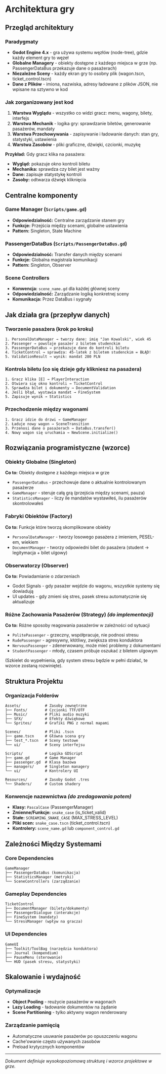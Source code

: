# Architektura gry

## Przegląd architektury

### Paradygmaty

- **Godot Engine 4.x** - gra używa systemu węzłów (node-tree), gdzie każdy element gry to węzeł
- **Globalne Managery** - obiekty dostępne z każdego miejsca w grze (np. PassengerDataBus przekazuje dane o pasażerach)
- **Niezależne Sceny** - każdy ekran gry to osobny plik (wagon.tscn, ticket_control.tscn)
- **Dane z Plików** - imiona, nazwiska, adresy ładowane z plików JSON, nie wpisane na sztywno w kod

### Jak zorganizowany jest kod

1. **Warstwa Wyglądu** - wszystko co widzi gracz: menu, wagony, bilety, interfejs
2. **Warstwa Mechanik** - logika gry: sprawdzanie biletów, generowanie pasażerów, mandaty
3. **Warstwa Przechowywania** - zapisywanie i ładowanie danych: stan gry, statystyki, ustawienia
4. **Warstwa Zasobów** - pliki graficzne, dźwięki, czcionki, muzykę

**Przykład:** Gdy gracz klika na pasażera:

- **Wygląd:** pokazuje okno kontroli biletu
- **Mechanika:** sprawdza czy bilet jest ważny
- **Dane:** zapisuje statystykę kontroli
- **Zasoby:** odtwarza dźwięk kliknięcia

## Centralne komponenty

### Game Manager (`Scripts/game.gd`)

- **Odpowiedzialność:** Centralne zarządzanie stanem gry
- **Funkcje:** Przejścia między scenami, globalne ustawienia
- **Pattern:** Singleton, State Machine

### PassengerDataBus (`Scripts/PassengerDataBus.gd`)  

- **Odpowiedzialność:** Transfer danych między scenami
- **Funkcje:** Globalna magistrala komunikacji
- **Pattern:** Singleton, Observer

### Scene Controllers

- **Konwencja:** `scene_name.gd` dla każdej głównej sceny
- **Odpowiedzialność:** Zarządzanie logiką konkretnej sceny
- **Komunikacja:** Przez DataBus i sygnały

## Jak działa gra (przepływ danych)

### Tworzenie pasażera (krok po kroku)

```text
1. PersonalDataManager → tworzy dane: imię "Jan Kowalski", wiek 45
2. Passenger → powstaje pasażer z biletem studenckim 
3. PassengerDataBus → przekazuje dane do kontroli biletu
4. TicketControl → sprawdza: 45-latek z biletem studenckim = BŁĄD!
5. ValidationResult → wynik: mandat 280 PLN
```

### Kontrola biletu (co się dzieje gdy klikniesz na pasażera)

```text
1. Gracz klika [E] → PlayerInteraction
2. Otwiera się okno kontroli → TicketControl  
3. Sprawdza bilet i dokumenty → DocumentValidation
4. Jeśli błąd, wystawia mandat → FineSystem
5. Zapisuje wynik → Statistics
```

### Przechodzenie między wagonami

```text
1. Gracz idzie do drzwi → GameManager
2. Ładuje nowy wagon → SceneTransition  
3. Przenosi dane o pasażerach → DataBus.transfer()
4. Nowy wagon się uruchamia → NewScene.initialize()
```

## Rozwiązania programistyczne (wzorce)

### Obiekty Globalne (Singleton)

**Co to:** Obiekty dostępne z każdego miejsca w grze

- `PassengerDataBus` - przechowuje dane o aktualnie kontrolowanym pasażerze
- `GameManager` - steruje całą grą (przejścia między scenami, pauza)
- `StatisticsManager` - liczy ile mandatów wystawiłeś, ilu pasażerów skontrolowałeś

### Fabryki Obiektów (Factory)

**Co to:** Funkcje które tworzą skomplikowane obiekty

- `PersonalDataManager` - tworzy losowego pasażera z imieniem, PESEL-em, wiekiem
- `DocumentManager` - tworzy odpowiedni bilet do pasażera (student → legitymacja + bilet ulgowy)

### Obserwatorzy (Observer)  

**Co to:** Powiadamianie o zdarzeniach

- Godot Signals - gdy pasażer wejdzie do wagonu, wszystkie systemy się dowiadują
- UI updates - gdy zmieni się stres, pasek stresu automatycznie się aktualizuje

### Różne Zachowania Pasażerów (Strategy) *(do implementacji)*

**Co to:** Różne sposoby reagowania pasażerów w zależności od sytuacji

- `PolitePassenger` - grzeczny, współpracuje, nie podnosi stresu
- `RudePassenger` - agresywny, kłótliwy, zwiększa stres konduktora
- `NervousPassenger` - zdenerwowany, może mieć problemy z dokumentami
- `StudentPassenger` - młody, czasem próbuje oszukać z biletem ulgowym

(Szkielet do wypełnienia, gdy system stresu będzie w pełni działać, te wzorce zostaną rozwinięte).

## Struktura Projektu

### Organizacja Folderów

```text
Assets/           # Zasoby zewnętrzne
├── Fonts/        # Czcionki TTF/OTF
├── Music/        # Pliki audio muzyki
├── SFX/          # Efekty dźwiękowe  
└── Sprites/      # Grafiki PNG z normal mapami

Scenes/           # Pliki .tscn
├── game.tscn     # Główna scena gry
├── test_*.tscn   # Sceny testowe
└── ui/           # Sceny interfejsu

Scripts/          # Logika GDScript
├── game.gd       # Game Manager
├── passenger.gd  # Klasa bazowa
├── managers/     # Singleton managery
└── ui/           # Kontrolery UI

Resources/        # Zasoby Godot .tres
└── Shaders/      # Custom shadery
```

### Konwencje nazewnictwa *(do zredagowania potem)*

- **Klasy:** `PascalCase` (PassengerManager)
- **Zmienne/Funkcje:** `snake_case` (is_ticket_valid)  
- **Stałe:** `SCREAMING_SNAKE_CASE` (MAX_STRESS_LEVEL)
- **Pliki scen:** `snake_case.tscn` (ticket_control.tscn)
- **Kontrolery:** `scene_name.gd` lub `component_control.gd`

## Zależności Między Systemami

### Core Dependencies

```text
GameManager
├── PassengerDataBus (komunikacja)
├── StatisticsManager (metryki)  
└── SceneControllers (zarządzanie)
```

### Gameplay Dependencies  

```text
TicketControl
├── DocumentManager (bilety/dokumenty)
├── PassengerDialogue (interakcje)
├── FineSystem (mandaty)
└── StressManager (wpływ na gracza)
```

### UI Dependencies

```text
GameUI
├── Toolkit/ToolBag (narzędzia konduktora)
├── Journal (kompendium)
├── PauseMenu (sterowanie)
└── HUD (pasek stresu, statystyki)
```

## Skalowanie i wydajność

### Optymalizacje

- **Object Pooling** - reużycie pasażerów w wagonach
- **Lazy Loading** - ładowanie dokumentów na żądanie
- **Scene Partitioning** - tylko aktywny wagon renderowany

### Zarządzanie pamięcią

- Automatyczne usuwanie pasażerów po opuszczeniu wagonu
- Cache'owanie często używanych zasobów
- Preload krytycznych komponentów

---

*Dokument definiuje wysokopoziomową strukturę i wzorce projektowe w grze.*
